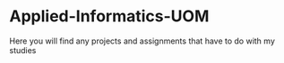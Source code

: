 # Applied-Informatics-UOM
Here you will find any projects and assignments that have to do with my studies 
